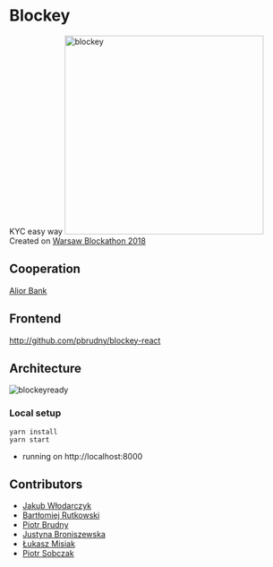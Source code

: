 
# Blockey
KYC easy way
<img width="355" alt="blockey" src="https://user-images.githubusercontent.com/29052/41507562-d2d348da-7234-11e8-8fdc-4b31f7f18e94.png">
Created on [Warsaw Blockathon 2018](http://blockathon.pl/)

## Cooperation
[Alior Bank](https://www.aliorbank.pl/en) 

## Frontend
http://github.com/pbrudny/blockey-react

## Architecture
![blockeyready](https://user-images.githubusercontent.com/29052/41507314-a68029c8-7230-11e8-81f4-32ecdf1dec7d.png)

### Local setup
```
yarn install
yarn start
```
* running on http://localhost:8000

## Contributors
* [Jakub Włodarczyk](https://github.com/fenris85)
* [Bartłomiej Rutkowski](https://github.com/anze1m)
* [Piotr Brudny](https://github.com/pbrudny)
* [Justyna Broniszewska](https://github.com/justynabraniszewska)
* [Łukasz Misiak]()
* [Piotr Sobczak]()
